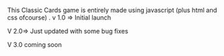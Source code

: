 This Classic Cards game is entirely made using javascript (plus html and css ofcourse)
.
v 1.0 => Initial launch

V 2.0=> Just updated with some bug fixes

V 3.0 coming soon
